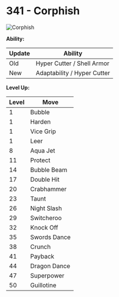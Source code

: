 # 341 - Corphish
![][341]

**Ability:**

Update | Ability
---    | ---
Old    | Hyper Cutter / Shell Armor
New    | Adaptability / Hyper Cutter

**Level Up:**

Level | Move
---   | ---
  1   | Bubble
  1   | Harden
  1   | Vice Grip
  1   | Leer
  8   | Aqua Jet
 11   | Protect
 14   | Bubble Beam
 17   | Double Hit
 20   | Crabhammer
 23   | Taunt
 26   | Night Slash
 29   | Switcheroo
 32   | Knock Off
 35   | Swords Dance
 38   | Crunch
 41   | Payback
 44   | Dragon Dance
 47   | Superpower
 50   | Guillotine



[341]: https://raw.githubusercontent.com/PokeAPI/sprites/master/sprites/pokemon/341.png "Corphish"
